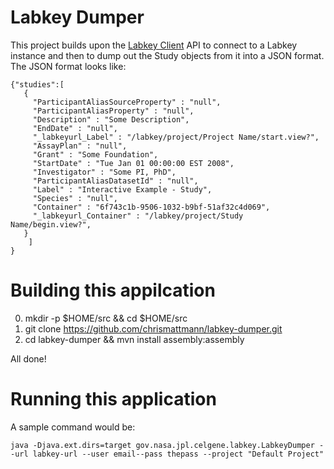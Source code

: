 # Labkey Dumper

This project builds upon the [Labkey Client](https://www.labkey.org/wiki/home/Documentation/page.view?name=javaAPI) API to connect to a Labkey instance and then to dump out the Study objects from it into a JSON format. The JSON format looks like:

```
{"studies":[
   {
     "ParticipantAliasSourceProperty" : "null",
     "ParticipantAliasProperty" : "null",
     "Description" : "Some Description",
     "EndDate" : "null",
     "_labkeyurl_Label" : "/labkey/project/Project Name/start.view?",
     "AssayPlan" : "null",
     "Grant" : "Some Foundation",
     "StartDate" : "Tue Jan 01 00:00:00 EST 2008",
     "Investigator" : "Some PI, PhD",
     "ParticipantAliasDatasetId" : "null",
     "Label" : "Interactive Example - Study",
     "Species" : "null",
     "Container" : "6f743c1b-9506-1032-b9bf-51af32c4d069",
     "_labkeyurl_Container" : "/labkey/project/Study Name/begin.view?",
   }
    ]
}

```

# Building this appilcation

0. mkdir -p $HOME/src && cd $HOME/src
1. git clone https://github.com/chrismattmann/labkey-dumper.git
2. cd labkey-dumper && mvn install assembly:assembly

All done!

# Running this application

A sample command would be:

```
java -Djava.ext.dirs=target gov.nasa.jpl.celgene.labkey.LabkeyDumper --url labkey-url --user email--pass thepass --project "Default Project"

```

